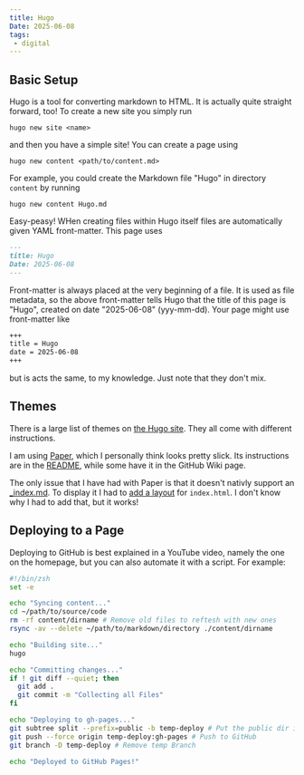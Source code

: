 ```yaml
---
title: Hugo
Date: 2025-06-08
tags: 
 - digital
---
```

## Basic Setup
Hugo is a tool for converting markdown to HTML. It is actually quite straight forward, too! To create a new site you simply run

```
hugo new site <name>
```

and then you have a simple site! You can create a page using

```
hugo new content <path/to/content.md>
```

For example, you could create the Markdown file "Hugo" in directory `content` by running

```
hugo new content Hugo.md
```

Easy-peasy! WHen creating files within Hugo itself files are automatically given YAML front-matter. This page uses 

```md
---
title: Hugo
Date: 2025-06-08
---
```

Front-matter is always placed at the very beginning of a file. It is used as file metadata, so the above front-matter tells Hugo that the title of this page is "Hugo", created on date "2025-06-08" (yyy-mm-dd). Your page might use front-matter like 

```md
+++
title = Hugo
date = 2025-06-08
+++
```

but is acts the same, to my knowledge. Just note that they don't mix.

## Themes
There is a large list of themes on [the Hugo site](https://themes.gohugo.io/hugo-paper/). They all come with different instructions.

I am using [Paper](https://github.com/nanxiaobei/hugo-paper), which I personally think looks pretty slick. Its instructions are in the [README](https://github.com/nanxiaobei/hugo-paper#install), while some have it in the GitHub Wiki page. 

The only issue that I have had with Paper is that it doesn't nativly support an [\_index.md](https://easyonhard.github.io). To display it I had to [add a layout](https://github.com/EasyOnHard/easyonhard.github.io/blob/main/layouts/index.html) for `index.html`. I don't know why I had to add that, but it works!

## Deploying to a Page
Deploying to GitHub is best explained in a YouTube video, namely the one on the homepage, but you can also automate it with a script. For example:

```zsh
#!/bin/zsh
set -e

echo "Syncing content..."
cd ~/path/to/source/code
rm -rf content/dirname # Remove old files to reftesh with new ones
rsync -av --delete ~/path/to/markdown/directory ./content/dirname 

echo "Building site..."
hugo

echo "Committing changes..."
if ! git diff --quiet; then
  git add .
  git commit -m "Collecting all Files"
fi

echo "Deploying to gh-pages..."
git subtree split --prefix=public -b temp-deploy # Put the public dir into its own branch 
git push --force origin temp-deploy:gh-pages # Push to GitHub
git branch -D temp-deploy # Remove temp Branch

echo "Deployed to GitHub Pages!"
```

